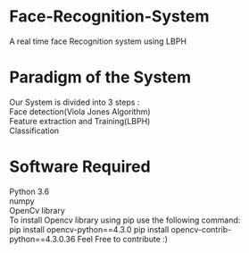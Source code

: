 # Face-Recognition-System
A real time face Recognition system using LBPH
# Paradigm of the System
Our System is divided into 3 steps : <br/>
 Face detection(Viola Jones Algorithm) <br/>
 Feature extraction and Training(LBPH)  <br/> 
 Classification <br/>
# Software Required
Python 3.6 <br/>
numpy <br/>
OpenCv library <br/>
To install Opencv library using pip use the following command: <br/>
pip install opencv-python==4.3.0
pip install opencv-contrib-python==4.3.0.36
Feel Free to contribute :)
